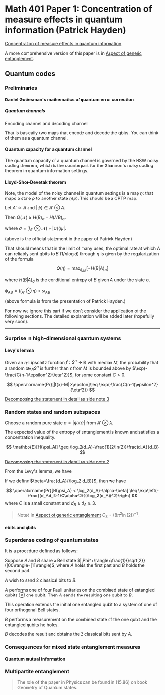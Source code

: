 # Math 401 Paper 1: Concentration of measure effects in quantum information (Patrick Hayden)

[Concentration of measure effects in quantum information](https://www.ams.org/books/psapm/068/2762144)

A more comprehensive version of this paper is in [Aspect of generic entanglement](https://arxiv.org/pdf/quant-ph/0407049).

## Quantum codes

### Preliminaries

#### Daniel Gottesman's mathematics of quantum error correction

##### Quantum channels

Encoding channel and decoding channel

That is basically two maps that encode and decode the qbits. You can think of them as a quantum channel.

#### Quantum capacity for a quantum channel

The quantum capacity of a quantum channel is governed by the HSW noisy coding theorem, which is the counterpart for the Shannon's noisy coding theorem in quantum information settings.

#### Lloyd-Shor-Devetak theorem

Note, the model of the noisy channel in quantum settings is a map $\eta$: that maps a state $\rho$ to another state $\eta(\rho)$. This should be a CPTP map.

Let $A'\cong A$ and $|\psi\rangle\in A'\otimes A$.

Then $Q(\mathcal{N})\geq H(B)_\sigma-H(A'B)_\sigma$.

where $\sigma=(I_{A'}\otimes \mathcal{N})\circ|\psi\rangle\langle\psi|$.

(above is the official statement in the paper of Patrick Hayden)

That should means that in the limit of many uses, the optimal rate at which A can reliably sent qbits to $B$ ($1/n\log d$) through $\eta$ is given by the regularization of the formula

$$
Q(\eta)=\max_{\phi_{AB}}[-H(B|A)_\sigma]
$$

where $H(B|A)_\sigma$ is the conditional entropy of $B$ given $A$ under the state $\sigma$.

$\phi_{AB}=(I_{A'}\otimes \eta)\circ\omega_{AB}$

(above formula is from the presentation of Patrick Hayden.)

For now we ignore this part if we don't consider the application of the following sections. The detailed explanation will be added later (hopefully very soon).

---

### Surprise in high-dimensional quantum systems

#### Levy's lemma

Given an $\eta$-Lipschitz function $f:S^n\to \mathbb{R}$ with median $M$, the probability that a random $x\in_R S^n$ is further than $\epsilon$ from $M$ is bounded above by $\exp(-\frac{C(n-1)\epsilon^2}{\eta^2})$, for some constant $C>0$.

$$
\operatorname{Pr}[|f(x)-M|>\epsilon]\leq \exp(-\frac{C(n-1)\epsilon^2}{\eta^2})
$$

[Decomposing the statement in detail as side note 3](Math401_P1_3.md)

### Random states and random subspaces

Choose a random pure state $\sigma=|\psi\rangle\langle\psi|$ from $A'\otimes A$.

The expected value of the entropy of entanglement is known and satisfies a concentration inequality.

$$
\mathbb{E}[H(\psi_A)] \geq \log_2(d_A)-\frac{1}{2\ln(2)}\frac{d_A}{d_B}
$$

[Decomposing the statement in detail as side note 2](Math401_P1_2.md)

From the Levy's lemma, we have

If we define $\beta=\frac{d_A}{\log_2(d_B)}$, then we have

$$
\operatorname{Pr}[H(\psi_A) < \log_2(d_A)-\alpha-\beta] \leq \exp\left(-\frac{(d_Ad_B-1)C\alpha^2}{(\log_2(d_A))^2}\right)
$$
where $C$ is a small constant and $d_B\geq d_A\geq 3$.

> Noted in [Aspect of generic entanglement](https://arxiv.org/pdf/quant-ph/0407049) $C_3=(8\pi^2\ln(2))^{-1}$.

#### ebits and qbits

### Superdense coding of quantum states

It is a procedure defined as follows:

Suppose $A$ and $B$ share a Bell state $|\Phi^+\rangle=\frac{1}{\sqrt{2}}(|00\rangle+|11\rangle)$, where $A$ holds the first part and $B$ holds the second part.

$A$ wish to send 2 classical bits to $B$.

$A$ performs one of four Pauli unitaries on the combined state of entangled qubits $\otimes$ one qubit. Then $A$ sends the resulting one qubit to $B$.

This operation extends the initial one entangled qubit to a system of one of four orthogonal Bell states.

$B$ performs a measurement on the combined state of the one qubit and the entangled qubits he holds.

$B$ decodes the result and obtains the 2 classical bits sent by $A$.

### Consequences for mixed state entanglement measures

#### Quantum mutual information

### Multipartite entanglement

> The role of the paper in Physics can be found in (15.86) on book Geometry of Quantum states.